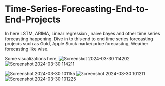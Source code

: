 # Time-Series-Forecasting-End-to-End-Projects
In here LSTM, ARIMA, Linear regression , naive bayes and other time series forecasting happening. Dive in to this end to end time series forecasting projects such as Gold, Apple Stock market price forecasting, Weather forecasting like wise.

Some visualizations here,
![Screenshot 2024-03-30 114202](https://github.com/ChavinduDulaj/Time-Series-Forecasting-End-to-End-Projects/assets/138846151/c134a16a-b232-4c68-97cf-ecdc638bebc6)
![Screenshot 2024-03-30 114211](https://github.com/ChavinduDulaj/Time-Series-Forecasting-End-to-End-Projects/assets/138846151/47f7b936-572a-4555-9123-21f254893813)


![Screenshot 2024-03-30 101155](https://github.com/ChavinduDulaj/Time-Series-Forecasting-End-to-End-Projects/assets/138846151/af5d9453-1e08-4575-a6a7-237ff14a3c4f)
![Screenshot 2024-03-30 101211](https://github.com/ChavinduDulaj/Time-Series-Forecasting-End-to-End-Projects/assets/138846151/4c1e43c8-bc6d-4315-8e07-4c4e594846b2)
![Screenshot 2024-03-30 101225](https://github.com/ChavinduDulaj/Time-Series-Forecasting-End-to-End-Projects/assets/138846151/7eac0427-98fe-4df8-8008-c07ab4d3c0cf)
